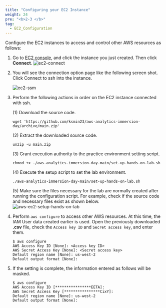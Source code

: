 ```yaml
---
title: "Configuring your EC2 Instance"
weight: 24
pre: "<b>2-3 </b>"
tag:
  - EC2_Configuration
---
```


Configure the EC2 instances to access and control other AWS resources as follows:

1. Go to [EC2 console](https://console.aws.amazon.com/ec2/v2/home#Instances:), and click the instance you just created. Then click **Connect**.
    ![ec2-connect](/analytics-on-aws/images/ec2-connect.png)

2. You will see the connection option page like the following screen shot. Click Connect to ssh into the instance.

    ![ec2-ssm](/analytics-on-aws/images/ec2-ssm.png)
3. Perform the following actions in order on the EC2 instance connected with ssh.

    (1) Download the source code. 
    ```shell script
    wget 'https://github.com/ksmin23/aws-analytics-immersion-day/archive/main.zip'
    ```
    (2) Extract the downloaded source code.
    ```shell script
    unzip -u main.zip
    ```
    (3) Grant execution authority to the practice environment setting script.
    ```shell script
    chmod +x ./aws-analytics-immersion-day-main/set-up-hands-on-lab.sh
    ```
    (4) Execute the setup script to set the lab environment.
    ```shell script
    ./aws-analytics-immersion-day-main/set-up-hands-on-lab.sh
    ```
    (5) Make sure the files necessary for the lab are normally created after running the configuration script. For example, check if the source code and necessary files exist as shown below.
    ![aws-ec2-setup-hands-on-lab](/analytics-on-aws/images/aws-ec2-setup-hands-on-lab.png)

4. Perform `aws configure` to access other AWS resources. At this time, the IAM User data created earlier is used.
Open the previously downloaded **.csv** file, check the `Access key ID` and `Secret access key`, and enter them.
    ```shell script
    $ aws configure
    AWS Access Key ID [None]: <Access key ID>
    AWS Secret Access Key [None]: <Secret access key>
    Default region name [None]: us-west-2
    Default output format [None]: 
    ```
4. If the setting is complete, the information entered as follows will be masked.
    ```shell script
    $ aws configure
    AWS Access Key ID [****************EETA]:
    AWS Secret Access Key [****************CixY]:
    Default region name [None]: us-west-2
    Default output format [None]: 
    ```
